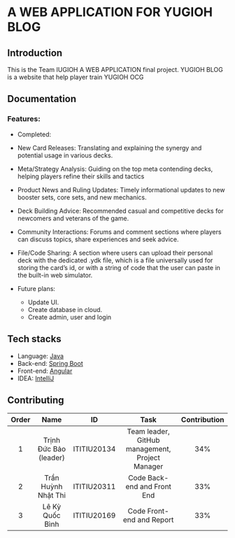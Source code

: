 # A WEB APPLICATION FOR YUGIOH BLOG
## Introduction
This is the Team IUGIOH A WEB APPLICATION final project. YUGIOH BLOG is a website that help player train YUGIOH OCG
## Documentation
### Features:
- Completed:
 - New Card Releases: Translating and explaining the synergy and potential usage in various decks.
 - Meta/Strategy Analysis: Guiding on the top meta contending decks, helping players refine their skills and tactics
 - Product News and Ruling Updates: Timely informational updates to new booster sets, core sets, and new mechanics.
 - Deck Building Advice: Recommended casual and competitive decks for newcomers and veterans of the game.
 - Community Interactions: Forums and comment sections where players can discuss topics, share experiences and seek advice.
 - File/Code Sharing: A section where users can upload their personal deck with the dedicated .ydk file, which is a file universally used for storing the card’s id, or with a string of code that the user can paste in the built-in web simulator.

- Future plans:
    - Update UI.
    - Create database in cloud.
    - Create admin, user and login
## Tech stacks
- Language: [Java]((https://www.java.com/en/))
- Back-end: [Spring Boot]((https://spring.io/projects/spring-boot/))
- Front-end: [Angular]((https://angular.dev/))
- IDEA: [IntelliJ]((https://www.jetbrains.com/idea/download/?section=windows))
## Contributing
| Order |          Name          |     ID      |                       Task                       | Contribution |
|:-----:|:----------------------:|:-----------:|:------------------------------------------------:|:------------:|
|   1   | Trịnh Đức Bảo (leader) | ITITIU20134 | Team leader, GitHub management, Project Manager  |     34%      |
|   2   |  Trần Huỳnh Nhật Thi   | ITITIU20311 |         Code Back-end and Front End              |     33%      |
|   3   |    Lê Kỳ Quốc Bình     | ITITIU20169 |            Code Front-end and Report             |     33%      |

